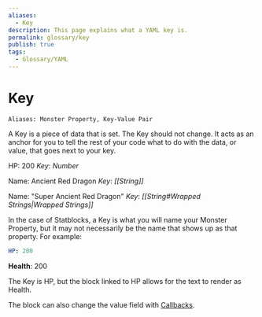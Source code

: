 ```yaml
---
aliases:
  - Key
description: This page explains what a YAML key is.
permalink: glossary/key
publish: true
tags:
  - Glossary/YAML
---
```


# Key

`Aliases: Monster Property, Key-Value Pair`

A Key is a piece of data that is set. The Key should not change. It acts as an anchor for you to tell the rest of your code what to do with the data, or value, that goes next to your key.

HP: 200
*Key*: *Number*

Name: Ancient Red Dragon
*Key*: *[[String]]*

Name: "Super Ancient Red Dragon"
*Key*: *[[String#Wrapped Strings|Wrapped Strings]]*

In the case of Statblocks, a Key is what you will name your Monster Property, but it may not necessarily be the name that shows up as that property. For example:

```yaml
HP: 200
```

**Health**: 200

The Key is HP, but the block linked to HP allows for the text to render as Health.

The block can also change the value field with [Callbacks](Fantasy%20Statblocks/Common%20Callback%20Functions.md).